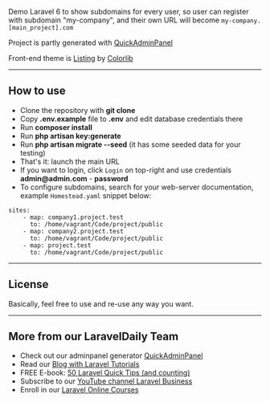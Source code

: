 Demo Laravel 6 to show subdomains for every user, so user can register with subdomain "my-company", and their own URL will become `my-company.[main_project].com`

Project is partly generated with [QuickAdminPanel](https://2019.quickadminpanel.com)

Front-end theme is [Listing](https://colorlib.com/wp/template/listing/) by [Colorlib](https://colorlib.com/wp/)

---

## How to use

- Clone the repository with __git clone__
- Copy __.env.example__ file to __.env__ and edit database credentials there
- Run __composer install__
- Run __php artisan key:generate__
- Run __php artisan migrate --seed__ (it has some seeded data for your testing)
- That's it: launch the main URL 
- If you want to login, click `Login` on top-right and use credentials __admin@admin.com__ - __password__ 
- To configure subdomains, search for your web-server documentation, example `Homestead.yaml` snippet below:

```
sites:
    - map: company1.project.test
      to: /home/vagrant/Code/project/public
    - map: company2.project.test
      to: /home/vagrant/Code/project/public
    - map: project.test
      to: /home/vagrant/Code/project/public
```

---

## License

Basically, feel free to use and re-use any way you want.

---

## More from our LaravelDaily Team

- Check out our adminpanel generator [QuickAdminPanel](https://quickadminpanel.com)
- Read our [Blog with Laravel Tutorials](https://laraveldaily.com)
- FREE E-book: [50 Laravel Quick Tips (and counting)](https://laraveldaily.com/free-e-book-40-laravel-quick-tips-and-counting/)
- Subscribe to our [YouTube channel Laravel Business](https://www.youtube.com/channel/UCTuplgOBi6tJIlesIboymGA)
- Enroll in our [Laravel Online Courses](https://laraveldaily.teachable.com/)
